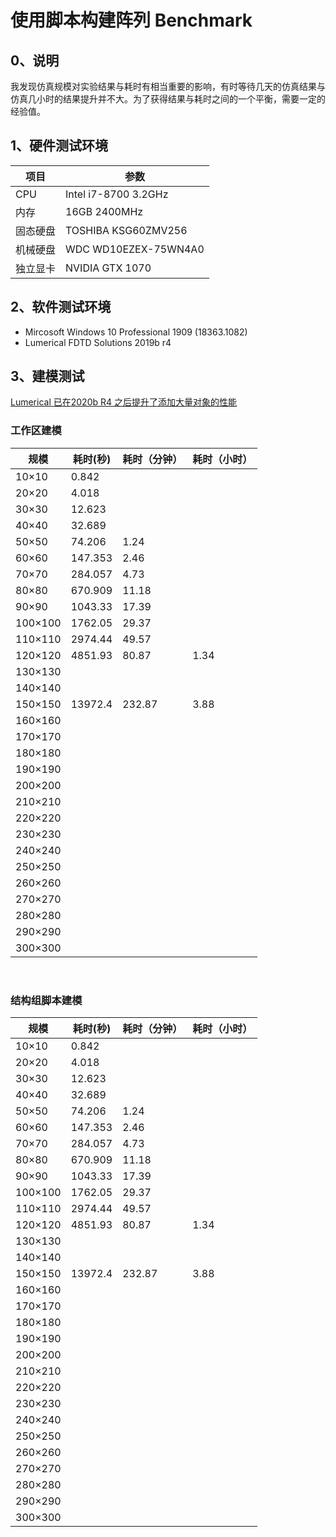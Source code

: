 # 使用脚本构建阵列 Benchmark

## 0、说明

我发现仿真规模对实验结果与耗时有相当重要的影响，有时等待几天的仿真结果与仿真几小时的结果提升并不大。为了获得结果与耗时之间的一个平衡，需要一定的经验值。

## 1、硬件测试环境

| 项目 | 参数 |
| - | - |
| CPU | Intel i7-8700 3.2GHz |
| 内存 | 16GB 2400MHz |
| 固态硬盘 | TOSHIBA KSG60ZMV256 |
| 机械硬盘 | WDC WD10EZEX-75WN4A0 |
| 独立显卡 | NVIDIA GTX 1070 |


## 2、软件测试环境

- Mircosoft Windows 10 Professional 1909 (18363.1082)
- Lumerical FDTD Solutions 2019b r4


## 3、建模测试

[Lumerical 已在2020b R4 之后提升了添加大量对象的性能](https://www.youtube.com/watch?v=SQcEEpkn5TA&t=22s&ab_channel=Lumerical%2CanAnsysCompany)

### 工作区建模
| 规模 | 耗时(秒) | 耗时（分钟）| 耗时（小时）|
| - | - | - | - |
| 10×10 | 0.842 |  |  |
| 20×20 | 4.018 |  |  |
| 30×30 | 12.623 |  |  |
| 40×40 | 32.689 |  |  |
| 50×50 | 74.206 | 1.24  |  |
| 60×60 | 147.353 | 2.46 |  |
| 70×70 | 284.057 | 4.73 |  |
| 80×80 | 670.909 | 11.18 |  |
| 90×90 | 1043.33 | 17.39 |  |
| 100×100 | 1762.05 | 29.37 |  |
| 110×110 | 2974.44 | 49.57 |  |
| 120×120 | 4851.93 | 80.87 | 1.34 |
| 130×130 |  |  |  |
| 140×140 |  |  |  |
| 150×150 | 13972.4 | 232.87  | 3.88 |
| 160×160 |  |  |  |
| 170×170 |  |  |  |
| 180×180 |  |  |  |
| 190×190 |  |  |  |
| 200×200 |  |  |  |
| 210×210 |  |  |  |
| 220×220 |  |  |  |
| 230×230 |  |  |  |
| 240×240 |  |  |  |
| 250×250 |  |  |  |
| 260×260 |  |  |  |
| 270×270 |  |  |  |
| 280×280 |  |  |  |
| 290×290 |  |  |  |
| 300×300 |  |  |  |

<br/>

### 结构组脚本建模
| 规模 | 耗时(秒) | 耗时（分钟）| 耗时（小时）|
| - | - | - | - |
| 10×10 | 0.842 |  |  |
| 20×20 | 4.018 |  |  |
| 30×30 | 12.623 |  |  |
| 40×40 | 32.689 |  |  |
| 50×50 | 74.206 | 1.24  |  |
| 60×60 | 147.353 | 2.46 |  |
| 70×70 | 284.057 | 4.73 |  |
| 80×80 | 670.909 | 11.18 |  |
| 90×90 | 1043.33 | 17.39 |  |
| 100×100 | 1762.05 | 29.37 |  |
| 110×110 | 2974.44 | 49.57 |  |
| 120×120 | 4851.93 | 80.87 | 1.34 |
| 130×130 |  |  |  |
| 140×140 |  |  |  |
| 150×150 | 13972.4 | 232.87  | 3.88 |
| 160×160 |  |  |  |
| 170×170 |  |  |  |
| 180×180 |  |  |  |
| 190×190 |  |  |  |
| 200×200 |  |  |  |
| 210×210 |  |  |  |
| 220×220 |  |  |  |
| 230×230 |  |  |  |
| 240×240 |  |  |  |
| 250×250 |  |  |  |
| 260×260 |  |  |  |
| 270×270 |  |  |  |
| 280×280 |  |  |  |
| 290×290 |  |  |  |
| 300×300 |  |  |  |




